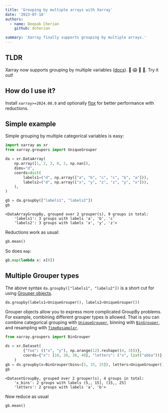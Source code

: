 ```yaml
---
title: 'Grouping by multiple arrays with Xarray'
date: '2023-07-18'
authors:
  - name: Deepak Cherian
    github: dcherian

summary: 'Xarray finally supports grouping by multiple arrays.'
---
```


## TLDR

Xarray now supports grouping by multiple variables ([docs](https://docs.xarray.dev/en/latest/user-guide/groupby.html#grouping-by-multiple-variables)). 🎉 😱 🤯 🥳. Try it out!

## How do I use it?

Install `xarray>=2024.08.0` and optionally [flox](https://flox.readthedocs.io/en/latest/) for better performance with reductions.

## Simple example

Simple grouping by multiple categorical variables is easy:

```python
import xarray as xr
from xarray.groupers import UniqueGrouper

da = xr.DataArray(
    np.array([1, 2, 3, 0, 2, np.nan]),
    dims="d",
    coords=dict(
        labels1=("d", np.array(["a", "b", "c", "c", "b", "a"])),
        labels2=("d", np.array(["x", "y", "z", "z", "y", "x"])),
    ),
)

gb = da.groupby(["labels1", "labels2"])
gb
```

```
<DataArrayGroupBy, grouped over 2 grouper(s), 9 groups in total:
	'labels1': 3 groups with labels 'a', 'b', 'c'
	'labels2': 3 groups with labels 'x', 'y', 'z'>
```

Reductions work as usual:

```python
gb.mean()
```

<RawHTML filePath='/posts/multiple-groupers/repr1.html' />

So does `map`:

```python
gb.map(lambda x: x[0])
```

<RawHTML filePath='/posts/multiple-groupers/repr3.html' />

## Multiple Grouper types

The above syntax `da.groupby(["labels1", "labels2"])` is a short cut for using [Grouper objects](https://docs.xarray.dev/en/latest/user-guide/groupby.html#grouping-by-multiple-variables).

```python
da.groupby(labels1=UniqueGrouper(), labels2=UniqueGrouper())
```

Grouper objects allow you to express more complicated GroupBy problems.
For example, combining different grouper types is allowed.
That is you can combine categorical grouping with [`UniqueGrouper`](https://docs.xarray.dev/en/latest/generated/xarray.groupers.UniqueGrouper.html#xarray.groupers.UniqueGrouper),
binning with [`BinGrouper`](https://docs.xarray.dev/en/latest/generated/xarray.groupers.BinGrouper.html#xarray.groupers.BinGrouper), and
resampling with [`TimeResampler`](https://docs.xarray.dev/en/latest/generated/xarray.groupers.TimeResampler.html#xarray.groupers.TimeResampler).

```python
from xarray.groupers import BinGrouper

ds = xr.Dataset(
        {"foo": (("x", "y"), np.arange(12).reshape((4, 3)))},
        coords={"x": [10, 20, 30, 40], "letters": ("x", list("abba"))},
    )
gb = ds.groupby(x=BinGrouper(bins=[5, 15, 25]), letters=UniqueGrouper())
gb
```

```
<DatasetGroupBy, grouped over 2 grouper(s), 4 groups in total:
	'x_bins': 2 groups with labels (5,, 15], (15,, 25]
	'letters': 2 groups with labels 'a', 'b'>
```

Now reduce as usual

```python
gb.mean()
```

<RawHTML filePath='/posts/multiple-groupers/repr2.html' />
